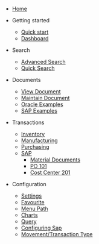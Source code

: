 - [Home](/)

- Getting started

  - [Quick start](/quickstart/)
  - [Dashboard](/dashboard/)
  
- Search
  - [Advanced Search](/search/)
  - [Quick Search](/search/?id=quick-search)

- Documents
  - [View Document](/document/?id=view-document)
  - [Maintain Document](/document/?id=maintain-document)
  - [Oracle Examples](/document/examples/oracle/)
  - [SAP Examples](/document/examples/sap/)

- Transactions
  - [Inventory](/transaction/?id=inventory-transactions)
  - [Manufacturing](/transaction/?id=manufacturing-transactions)
  - [Purchasing](/transaction/po/)
  - [SAP](/transaction/sap/)
    - [Material Documents](/transaction/sap/?id=material-documents)
    - [PO 101](/transaction/sap/?id=receipt-for-po-101)
    - [Cost Center 201](/transaction/sap/?id=issue-for-cost-center-201)

- Configuration
  - [Settings](/configuration/?id=settings) 
  - [Favourite](/configuration/?id=favourite)
  - [Menu Path](/configuration/?id=menu-path)
  - [Charts](/configuration/?id=charts)
  - [Query](/configuration/?id=query)
  - [Configuring Sap](/configuration/sap/?id=configuring-sap)
  - [Movement/Transaction Type](/configuration/sap/new_movement_type/)
